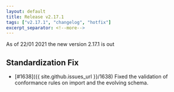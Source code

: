 ```yaml
---
layout: default
title: Release v2.17.1
tags: ["v2.17.1", "changelog", "hotfix"]
excerpt_separator: <!--more-->
---
```


As of 22/01 2021 the new version 2.17.1 is out
<!--more-->

## Standardization Fix

- [#1638]({{ site.github.issues_url }}/1638) Fixed the validation of conformance rules on import and the evolving schema.
